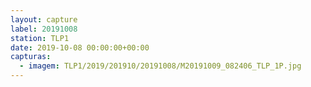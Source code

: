 ```yaml
---
layout: capture
label: 20191008
station: TLP1
date: 2019-10-08 00:00:00+00:00
capturas:
  - imagem: TLP1/2019/201910/20191008/M20191009_082406_TLP_1P.jpg
---
```

